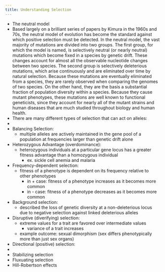 ```yaml
---
title: Understanding Selection
---
```


- The neutral model
- Based largely on a brilliant series of papers by Kimura in the 1960s and 70s, the neutral model of evolution has become the standard against which positive selection must be detected. In the neutral model, the vast majority of mutations are divided into two groups. The first group, for which the model is named, is selectively neutral (or nearly neutral) mutations which become fixed in a species by genetic drift. These changes account for almost all the observable nucleotide changes between two species. The second group is selectively deleterious mutations, which arise continuously and are eliminated over time by natural selection. Because these mutations are eventually eliminated from a species, they are rarely observed when comparing the genomes of two species. On the other hand, they are the basis a substantial fraction of population diversity within a species. Because they cause mutant phenotypes, these mutations are well known to functional geneticists, since they account for nearly all of the mutant strains and human diseases that are much studied throughout biology and human health.
- There are many different types of selection that can act on alleles:
-
- Balancing Selection:
	- multiple alleles are actively maintained in the gene pool of a population at frequencies larger than genetic drift alone
- Heterozygous Advantage (overdominance):
	- heterozygous individuals at a particular gene locus has a greater fitness advantage than a homozygous individual
		- ex. sickle cell anemia and malaria
- Frequency-dependent selection:
	- fitness of a phenotype is dependent on its frequency relative to other phenotypes
		- in + case: fitness of a phenotype increases as it becomes more common
		- in - case: fitness of a phenotype decreases as it becomes more common
- Background selection:
	- described the loss of genetic diversity at a non-deleterious locus due to negative selection against linked deleterious alleles
- Disruptive (diverifying) selection:
	- extreme values for a trait are favored over intermediate values
		- variance of a trait increases
	- example outcome: sexual dimorphism (sex differs phenotypically more than just sex organs)
- Directional (positive) selection:
-
- Stabilizing selection
- Fluxuating selection
- Hill-Robertson effects
